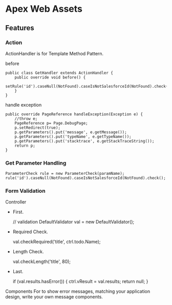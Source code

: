 # Apex Web Assets
## Features
### Action
ActionHandler is for Template Method Pattern.

before

    public class GetHandler extends ActionHandler {
        public override void before() {
            setRule('id').caseNull(NotFound).caseIsNotSalesforceId(NotFound).check();
        }
    }

handle exception

    public override PageReference handleException(Exception e) {
        //throw e;
        PageReference p= Page.DebugPage;
        p.setRedirect(true);
        p.getParameters().put('message', e.getMessage());
        p.getParameters().put('typeName', e.getTypeName());
        p.getParameters().put('stacktrace', e.getStackTraceString());
        return p;
    }

### Get Parameter Handling

    ParameterCheck rule = new ParameterCheck(paramName);
    rule('id').caseNull(NotFound).caseIsNotSalesforceId(NotFound).check();

### Form Validation
Controller
- First.

    // validation
    DefaultValidator val = new DefaultValidator();

- Required Check.

    val.checkRequired('title', ctrl.todo.Name);

- Length Check.

    val.checkLength('title', 80);

- Last.

    if (val.results.hasError()) {
        ctrl.vResult = val.results;
        return null;
    }

Components
For to show error messages, matching your application design, write your own message components.

